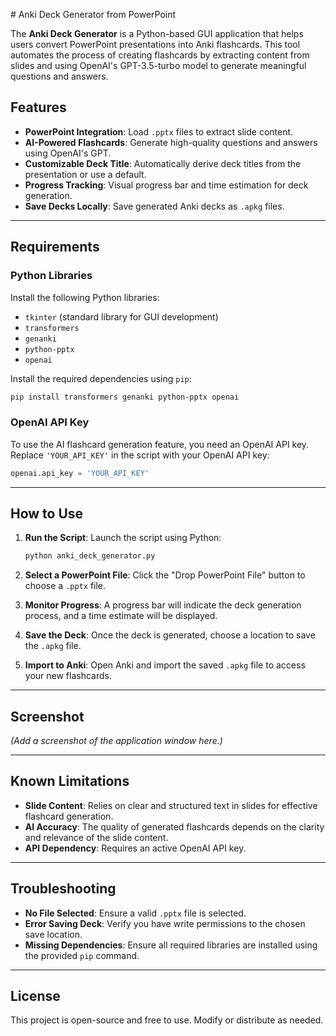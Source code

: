 
 # Anki Deck Generator from PowerPoint

The **Anki Deck Generator** is a Python-based GUI application that helps users convert PowerPoint presentations into Anki flashcards. This tool automates the process of creating flashcards by extracting content from slides and using OpenAI's GPT-3.5-turbo model to generate meaningful questions and answers.

## Features

- **PowerPoint Integration**: Load `.pptx` files to extract slide content.
- **AI-Powered Flashcards**: Generate high-quality questions and answers using OpenAI's GPT.
- **Customizable Deck Title**: Automatically derive deck titles from the presentation or use a default.
- **Progress Tracking**: Visual progress bar and time estimation for deck generation.
- **Save Decks Locally**: Save generated Anki decks as `.apkg` files.

---

## Requirements

### Python Libraries
Install the following Python libraries:

- `tkinter` (standard library for GUI development)
- `transformers`
- `genanki`
- `python-pptx`
- `openai`

Install the required dependencies using `pip`:

```bash
pip install transformers genanki python-pptx openai
```

### OpenAI API Key
To use the AI flashcard generation feature, you need an OpenAI API key. Replace `'YOUR_API_KEY'` in the script with your OpenAI API key:

```python
openai.api_key = 'YOUR_API_KEY'
```

---

## How to Use

1. **Run the Script**:
   Launch the script using Python:
   ```bash
   python anki_deck_generator.py
   ```

2. **Select a PowerPoint File**:
   Click the "Drop PowerPoint File" button to choose a `.pptx` file.

3. **Monitor Progress**:
   A progress bar will indicate the deck generation process, and a time estimate will be displayed.

4. **Save the Deck**:
   Once the deck is generated, choose a location to save the `.apkg` file.

5. **Import to Anki**:
   Open Anki and import the saved `.apkg` file to access your new flashcards.

---

## Screenshot
*(Add a screenshot of the application window here.)*

---

## Known Limitations

- **Slide Content**: Relies on clear and structured text in slides for effective flashcard generation.
- **AI Accuracy**: The quality of generated flashcards depends on the clarity and relevance of the slide content.
- **API Dependency**: Requires an active OpenAI API key.

---

## Troubleshooting

- **No File Selected**: Ensure a valid `.pptx` file is selected.
- **Error Saving Deck**: Verify you have write permissions to the chosen save location.
- **Missing Dependencies**: Ensure all required libraries are installed using the provided `pip` command.

---

## License

This project is open-source and free to use. Modify or distribute as needed.


 
